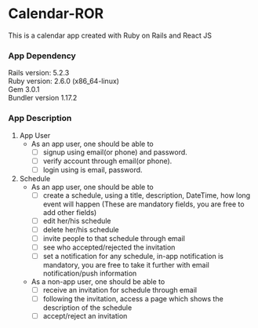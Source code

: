 # Calendar-ROR
This is a calendar app created with Ruby on Rails and React JS


### App Dependency
Rails version: 5.2.3 <br />
Ruby version: 2.6.0 (x86_64-linux) <br />
Gem 3.0.1  <br />
Bundler version 1.17.2  <br />

### App Description

1. App User 
    - As an app user, one should be able to 
      - [ ] signup using email(or phone) and password.
      - [ ] verify account through email(or phone).
      - [ ] login using is email, password.

2. Schedule
    - As an app user, one should be able to 
      - [ ] create a schedule, using a title, description, DateTime, how long event will happen (These are mandatory fields, you are free to add other fields)
      - [ ] edit her/his schedule
      - [ ] delete her/his schedule
      - [ ] invite people to that schedule through email
      - [ ] see who accepted/rejected the invitation
      - [ ] set a notification for any schedule, in-app notification is mandatory, you are free to take it further with email notification/push information

    - As a non-app user, one should be able to 
      - [ ] receive an invitation for schedule through email
      - [ ] following the invitation, access a page which shows the description of the schedule
      - [ ] accept/reject an invitation
